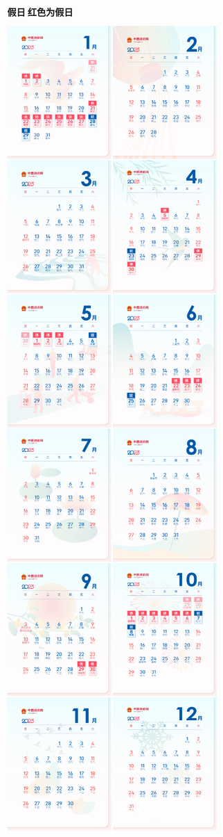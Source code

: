 ## 假日 红色为假日

<img src="./1.jpg" style="width:240px;height:306px">
<img src="./2.jpg" style="width:240px;height:306px">
<img src="./3.jpg" style="width:240px;height:306px">
<img src="./4.jpg" style="width:240px;height:306px">
<img src="./5.jpg" style="width:240px;height:306px">
<img src="./6.jpg" style="width:240px;height:306px">
<img src="./7.jpg" style="width:240px;height:306px">
<img src="./8.jpg" style="width:240px;height:306px">
<img src="./9.jpg" style="width:240px;height:306px">
<img src="./10.jpg" style="width:240px;height:306px">
<img src="./11.jpg" style="width:240px;height:306px">
<img src="./12.jpg" style="width:240px;height:306px">

<!-- 2023-01-01
2023-01-02
2023-01-07
2023-01-08
2023-01-14
2023-01-15
2023-01-21
2023-01-22
2023-01-23
2023-01-24
2023-01-25
2023-01-26
2023-01-27
2023-02-04
2023-02-05
2023-02-11
2023-02-12
2023-02-18
2023-02-19
2023-02-25
2023-02-26
2023-03-04
2023-03-05
2023-03-11
2023-03-12
2023-03-18
2023-03-19
2023-03-25
2023-03-26
2023-04-01
2023-04-02
2023-04-05
2023-04-08
2023-04-09
2023-04-15
2023-04-16
2023-04-22
2023-04-29
2023-04-30
2023-05-01
2023-05-02
2023-05-03
2023-05-07
2023-05-13
2023-05-14
2023-05-20
2023-05-21
2023-05-27
2023-05-28
2023-06-03
2023-06-04
2023-06-10
2023-06-11
2023-06-17
2023-06-18
2023-06-22
2023-06-23
2023-06-24 -->

